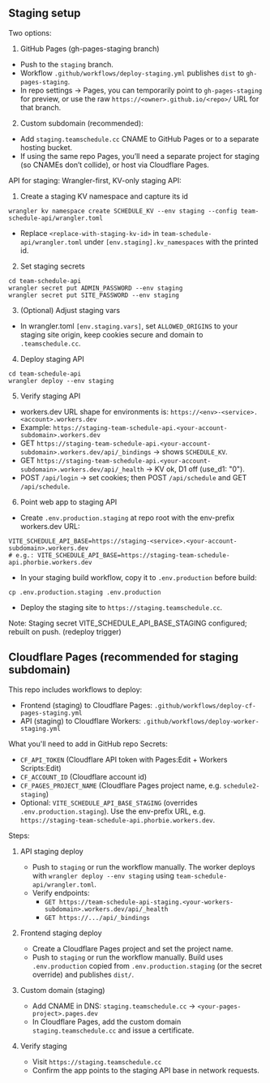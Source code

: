 ## Staging setup

Two options:

1) GitHub Pages (gh-pages-staging branch)
- Push to the `staging` branch.
- Workflow `.github/workflows/deploy-staging.yml` publishes `dist` to `gh-pages-staging`.
- In repo settings → Pages, you can temporarily point to `gh-pages-staging` for preview, or use the raw `https://<owner>.github.io/<repo>/` URL for that branch.

2) Custom subdomain (recommended):
- Add `staging.teamschedule.cc` CNAME to GitHub Pages or to a separate hosting bucket.
- If using the same repo Pages, you’ll need a separate project for staging (so CNAMEs don’t collide), or host via Cloudflare Pages.

API for staging:
Wrangler-first, KV-only staging API:

1) Create a staging KV namespace and capture its id
```
wrangler kv namespace create SCHEDULE_KV --env staging --config team-schedule-api/wrangler.toml
```
- Replace `<replace-with-staging-kv-id>` in `team-schedule-api/wrangler.toml` under `[env.staging].kv_namespaces` with the printed id.

2) Set staging secrets
```
cd team-schedule-api
wrangler secret put ADMIN_PASSWORD --env staging
wrangler secret put SITE_PASSWORD --env staging
```

3) (Optional) Adjust staging vars
- In wrangler.toml `[env.staging.vars]`, set `ALLOWED_ORIGINS` to your staging site origin, keep cookies secure and domain to `.teamschedule.cc`.

4) Deploy staging API
```
cd team-schedule-api
wrangler deploy --env staging
```

5) Verify staging API
- workers.dev URL shape for environments is: `https://<env>-<service>.<account>.workers.dev`
- Example: `https://staging-team-schedule-api.<your-account-subdomain>.workers.dev`
- GET `https://staging-team-schedule-api.<your-account-subdomain>.workers.dev/api/_bindings` → shows `SCHEDULE_KV`.
- GET `https://staging-team-schedule-api.<your-account-subdomain>.workers.dev/api/_health` → KV ok, D1 off (use_d1: "0").
- POST `/api/login` → set cookies; then POST `/api/schedule` and GET `/api/schedule`.

6) Point web app to staging API
- Create `.env.production.staging` at repo root with the env-prefix workers.dev URL:
```
VITE_SCHEDULE_API_BASE=https://staging-<service>.<your-account-subdomain>.workers.dev
# e.g.: VITE_SCHEDULE_API_BASE=https://staging-team-schedule-api.phorbie.workers.dev
```
- In your staging build workflow, copy it to `.env.production` before build:
```
cp .env.production.staging .env.production
```
- Deploy the staging site to `https://staging.teamschedule.cc`.

Note: Staging secret VITE_SCHEDULE_API_BASE_STAGING configured; rebuilt on push. (redeploy trigger)

## Cloudflare Pages (recommended for staging subdomain)

This repo includes workflows to deploy:
- Frontend (staging) to Cloudflare Pages: `.github/workflows/deploy-cf-pages-staging.yml`
- API (staging) to Cloudflare Workers: `.github/workflows/deploy-worker-staging.yml`

What you'll need to add in GitHub repo Secrets:
- `CF_API_TOKEN` (Cloudflare API token with Pages:Edit + Workers Scripts:Edit)
- `CF_ACCOUNT_ID` (Cloudflare account id)
- `CF_PAGES_PROJECT_NAME` (Cloudflare Pages project name, e.g. `schedule2-staging`)
- Optional: `VITE_SCHEDULE_API_BASE_STAGING` (overrides `.env.production.staging`). Use the env-prefix URL, e.g. `https://staging-team-schedule-api.phorbie.workers.dev`.

Steps:
1) API staging deploy
	- Push to `staging` or run the workflow manually. The worker deploys with `wrangler deploy --env staging` using `team-schedule-api/wrangler.toml`.
	- Verify endpoints:
	  - `GET https://team-schedule-api-staging.<your-workers-subdomain>.workers.dev/api/_health`
	  - `GET https://.../api/_bindings`

2) Frontend staging deploy
	- Create a Cloudflare Pages project and set the project name.
	- Push to `staging` or run the workflow manually. Build uses `.env.production` copied from `.env.production.staging` (or the secret override) and publishes `dist/`.

3) Custom domain (staging)
	- Add CNAME in DNS: `staging.teamschedule.cc` → `<your-pages-project>.pages.dev`
	- In Cloudflare Pages, add the custom domain `staging.teamschedule.cc` and issue a certificate.

4) Verify staging
	- Visit `https://staging.teamschedule.cc`
	- Confirm the app points to the staging API base in network requests.
